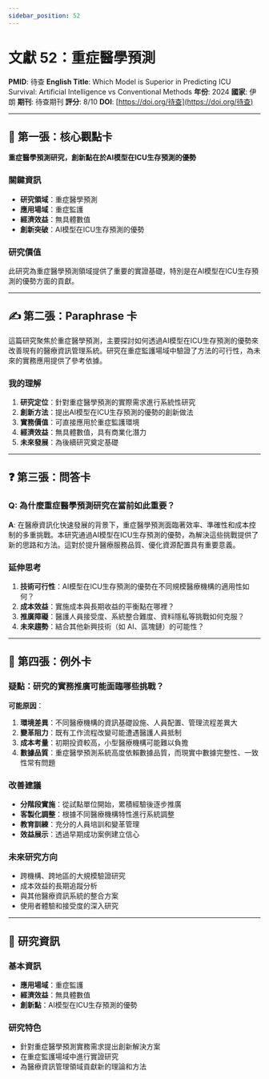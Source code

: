 ```yaml
---
sidebar_position: 52
---
```


# 文獻 52：重症醫學預測

**PMID**: 待查
**English Title**: Which Model is Superior in Predicting ICU Survival: Artificial Intelligence vs Conventional Methods
**年份**: 2024
**國家**: 伊朗
**期刊**: 待查期刊
**評分**: 8/10
**DOI**: [https://doi.org/待查](https://doi.org/待查)

---

## 📌 第一張：核心觀點卡

**重症醫學預測研究，創新點在於AI模型在ICU生存預測的優勢**

### 關鍵資訊
- **研究領域**：重症醫學預測
- **應用場域**：重症監護
- **經濟效益**：無具體數值
- **創新突破**：AI模型在ICU生存預測的優勢

### 研究價值
此研究為重症醫學預測領域提供了重要的實證基礎，特別是在AI模型在ICU生存預測的優勢方面的貢獻。

---

## ✍️ 第二張：Paraphrase 卡

這篇研究聚焦於重症醫學預測，主要探討如何透過AI模型在ICU生存預測的優勢來改善現有的醫療資訊管理系統。研究在重症監護場域中驗證了方法的可行性，為未來的實務應用提供了參考依據。

### 我的理解
1. **研究定位**：針對重症醫學預測的實際需求進行系統性研究
2. **創新方法**：提出AI模型在ICU生存預測的優勢的創新做法
3. **實務價值**：可直接應用於重症監護環境
4. **經濟效益**：無具體數值，具有商業化潛力
5. **未來發展**：為後續研究奠定基礎

---

## ❓ 第三張：問答卡

### Q: 為什麼重症醫學預測研究在當前如此重要？

**A**: 在醫療資訊化快速發展的背景下，重症醫學預測面臨著效率、準確性和成本控制的多重挑戰。本研究通過AI模型在ICU生存預測的優勢，為解決這些挑戰提供了新的思路和方法。這對於提升醫療服務品質、優化資源配置具有重要意義。

### 延伸思考
1. **技術可行性**：AI模型在ICU生存預測的優勢在不同規模醫療機構的適用性如何？
2. **成本效益**：實施成本與長期收益的平衡點在哪裡？
3. **推廣障礙**：醫護人員接受度、系統整合難度、資料隱私等挑戰如何克服？
4. **未來趨勢**：結合其他新興技術（如 AI、區塊鏈）的可能性？

---

## 🤔 第四張：例外卡

### 疑點：研究的實務推廣可能面臨哪些挑戰？

**可能原因**：
1. **環境差異**：不同醫療機構的資訊基礎設施、人員配置、管理流程差異大
2. **變革阻力**：既有工作流程改變可能遭遇醫護人員抵制
3. **成本考量**：初期投資較高，小型醫療機構可能難以負擔
4. **數據品質**：重症醫學預測系統高度依賴數據品質，而現實中數據完整性、一致性常有問題

### 改善建議
- **分階段實施**：從試點單位開始，累積經驗後逐步推廣
- **客製化調整**：根據不同醫療機構特性進行系統調整
- **教育訓練**：充分的人員培訓和變革管理
- **效益展示**：透過早期成功案例建立信心

### 未來研究方向
- 跨機構、跨地區的大規模驗證研究
- 成本效益的長期追蹤分析
- 與其他醫療資訊系統的整合方案
- 使用者體驗和接受度的深入研究

---

## 📄 研究資訊

### 基本資訊
- **應用場域**：重症監護
- **經濟效益**：無具體數值
- **創新點**：AI模型在ICU生存預測的優勢

### 研究特色
- 針對重症醫學預測實務需求提出創新解決方案
- 在重症監護場域中進行實證研究
- 為醫療資訊管理領域貢獻新的理論和方法
